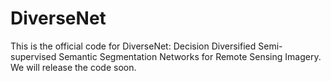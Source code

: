 # DiverseNet 
This is the official code for DiverseNet: Decision Diversified Semi-supervised Semantic Segmentation Networks for Remote Sensing Imagery. We will release the code soon.

